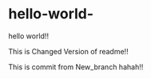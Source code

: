 # hello-world-
hello world!!

This is Changed Version of readme!!

This is commit from New_branch hahah!!

